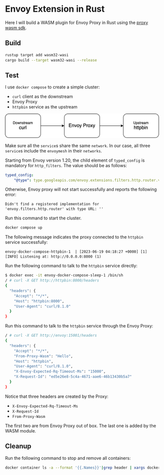 # Envoy Extension in Rust

Here I will build a WASM plugin for Envoy Proxy in Rust using the [proxy wasm sdk](https://github.com/proxy-wasm/proxy-wasm-rust-sdk).

## Build

```sh
rustup target add wasm32-wasi
cargo build --target wasm32-wasi --release
```

## Test 

I use `docker compose` to create a simple cluster: 
- `curl` client as the downstream
- Envoy Proxy
- `httpbin` service as the upstream

![img](diagram.png)

Make sure all the `service`s share the same `network`. In our case, all three `service`s include the `envoymesh` in their `networks`.

Starting from Envoy version 1.20, the child element of `typed_config` is mandatory for `http_filters`. The value should be as follows:

```yaml
typed_config:
    "@type": type.googleapis.com/envoy.extensions.filters.http.router.v3.Router
```

Otherwise, Envoy proxy will not start successfully and reports the following error:
```text
Didn't find a registered implementation for 'envoy.filters.http.router' with type URL: ''
```

Run this command to start the cluster.
```bash
docker compose up
```

The following message indicates the proxy connected to the `httpbin` service successfully:

```text
envoy-docker-compose-httpbin-1  | [2023-06-19 04:18:27 +0000] [1] [INFO] Listening at: http://0.0.0.0:8000 (1)
```

Run the following command to talk to the `httpbin` service directly:

```bash
$ docker exec -it envoy-docker-compose-sleep-1 /bin/sh
/ # curl -X GET http://httpbin:8000/headers
{
  "headers": {
    "Accept": "*/*",
    "Host": "httpbin:8000",
    "User-Agent": "curl/8.1.0"
  }
}
```

Run this command to talk to the `httpbin` service through the Envoy Proxy:

```bash
/ # curl -X GET http://envoy:15001/headers
{
  "headers": {
    "Accept": "*/*",
    "From-Proxy-Wasm": "Hello",
    "Host": "httpbin",
    "User-Agent": "curl/8.1.0",
    "X-Envoy-Expected-Rq-Timeout-Ms": "15000",
    "X-Request-Id": "ed5e26e8-5c4a-4671-aae6-46b13430b5a7"
  }
}
```

Notice that three headers are created by the Proxy:
- `X-Envoy-Expected-Rq-Timeout-Ms`
- `X-Request-Id`
- `From-Proxy-Wasm`

The first two are from Envoy Proxy out of box. The last one is added by the WASM module.

## Cleanup

Run the following command to stop and remove all containers:

```bash
docker container ls -a --format '{{.Names}}'|grep header | xargs docker rm -f
```